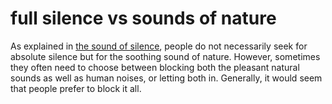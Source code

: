 # full silence vs sounds of nature

As explained in [the sound of silence](code=the_sound_of_silence), 
people do not necessarily seek for absolute silence but for the soothing sound of nature. However, sometimes they often need to 
choose between blocking both the pleasant natural sounds as well as human noises, or letting both in. Generally, it would seem that people prefer to block it all.